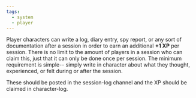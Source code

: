 ```yaml
---
tags:
  - system
  - player
---
```

Player characters can write a log, diary entry, spy report, or any sort of documentation after a session in order to earn an additional **+1 XP** per session. There is no limit to the amount of players in a session who can claim this, just that it can only be done once per session. The minimum requirement is simple-- simply write in character about what they thought, experienced, or felt during or after the session.

These should be posted in ⁠the session-log channel and the XP should be claimed in ⁠character-log.